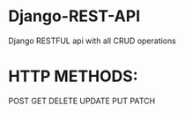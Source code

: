 # Django-REST-API
Django RESTFUL api with all CRUD operations

# HTTP METHODS:
POST GET DELETE UPDATE PUT PATCH

